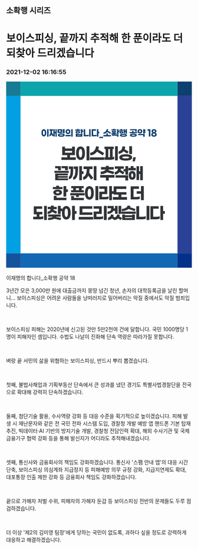 ## 소확행 시리즈
# 보이스피싱, 끝까지 추적해 한 푼이라도 더 되찾아 드리겠습니다
### 2021-12-02 16:16:55
![보이스피싱, 끝까지 추적해 한 푼이라도 더 되찾아 드리겠습니다](019.png)

이재명의 합니다_소확행 공약 18



3년간 모은 3,000만 원에 대출금까지 몽땅 넘긴 청년, 손자의 대학등록금을 날린 할머니... 보이스피싱은 어려운 사람들을 낭떠러지로 밀어버리는 악질 중에서도 악질 범죄입니다.

​

보이스피싱 피해는 2020년에 신고된 것만 5만2천여 건에 달합니다. 국민 1000명당 1명이 피해자인 셈입니다. 수법도 나날이 진화해 단속 역량은 따라가질 못합니다.

​

벼랑 끝 서민의 삶을 위협하는 보이스피싱, 반드시 뿌리 뽑겠습니다.

​

첫째, 불법사채업과 기획부동산 단속에서 큰 성과를 냈던 경기도 특별사법경찰단을 전국으로 확대해 강력히 단속하겠습니다.

​

둘째, 첨단기술 활용, 수사역량 강화 등 대응 수준을 획기적으로 높이겠습니다. 피해 발생 시 재난문자와 같은 전 국민 전파 시스템 도입, 경찰청 개발 예방 앱 핸드폰 기본 탑재 추진, 빅데이터·AI 기반의 방지기술 개발, 경찰청 전담인력 확대, 해외 수사기관 및 국제금융기구 협력 강화 등을 통해 발신지가 어디라도 추적해내겠습니다.

​

셋째, 통신사와 금융회사의 책임도 강화하겠습니다. 통신사 '스팸 안내 앱'의 대응 시간 단축, 보이스피싱 의심계좌 지급정지 등 피해예방 의무 규정 강화, 지급지연제도 확대, 대포통장 인출 제한 강화 등 금융회사 책임도 강화하겠습니다.

​

끝으로 가해자 처벌 수위, 피해자의 가해자 둔갑 등 보이스피싱 전반의 문제들도 두루 점검하겠습니다.

​

더 이상 '제2의 김미영 팀장'에게 당하는 국민이 없도록, 과하다 싶을 정도로 강력하게 대응하고 해결하겠습니다.